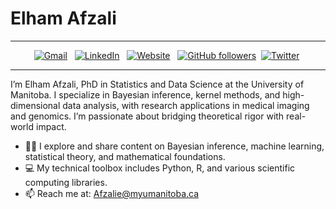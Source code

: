 # Elham Afzali

<!--📍 Canada | 🌐 [My Website](https://elhamafzali.github.io) | 📧 Afzalie@myumanitoba.ca -->

---


<div align="center">

[![Gmail](https://img.shields.io/badge/Gmail-D14836?style=flat&logo=gmail&logoColor=white)](mailto:Elie.Afzali@gmail.com)&nbsp;&nbsp;
[![LinkedIn](https://img.shields.io/badge/LinkedIn-0077B5?style=flat&logo=linkedin&logoColor=white)](https://linkedin.com/in/elhamafzali)&nbsp;&nbsp;
[![Website](https://img.shields.io/badge/Website-000?style=flat&logo=google-chrome&logoColor=white)](https://elhamafzali.github.io)&nbsp;&nbsp;
[![GitHub followers](https://img.shields.io/github/followers/elhamafzali?label=GitHub&style=flat&logo=github)](https://github.com/elhamafzali)&nbsp;
[![Twitter](https://img.shields.io/badge/Twitter-1DA1F2?style=flat&logo=twitter&logoColor=white)](https://twitter.com/elhaamafzali)&nbsp;


</div>



<!--[![Instagram](https://img.shields.io/badge/Instagram-E4405F?style=flat&logo=instagram&logoColor=white)](https://instagram.com/yourprofile)-->
<!--[![Telegram](https://img.shields.io/badge/Telegram-2CA5E0?style=flat&logo=telegram&logoColor=white)](https://t.me/yourchannel)-->
<!--[![YouTube](https://img.shields.io/badge/YouTube-FF0000?style=flat&logo=youtube&logoColor=white)](https://youtube.com/yourchannel)-->

---

I’m Elham Afzali, PhD in Statistics and Data Science at the University of Manitoba. I specialize in Bayesian inference, kernel methods, and high-dimensional data analysis, with research applications in medical imaging and genomics. I’m passionate about bridging theoretical rigor with real-world impact.

- 👩‍💻 I explore and share content on Bayesian inference, machine learning, statistical theory, and mathematical foundations.  
- 💻 My technical toolbox includes Python, R, and various scientific computing libraries.  
- 📫 Reach me at: [Afzalie@myumanitoba.ca](mailto:Afzalie@myumanitoba.ca)


<!--You are welcome to use the [discussions](https://github.com/YOUR_USERNAME/YOUR_REPO/discussions) tab to ask questions, give feedback, or report issues.

---

### 📖 Learning in Progress

Here are some of the courses and books I'm actively studying:

| Title | Type | Progress |
|-------|------|----------|
| *Principles of Mathematical Analysis* (Rudin) | Book | ▓▓▓▓░░░░░░ 40% |
| *Mathematical Logic* | Book | ▓▓▓▓▓░░░░░ 50% |
| *Bayesian Data Analysis* (Gelman) | Book | ▓▓░░░░░░░░ 20% |
| *Andrew Ng's ML Course (Coursera)* | Course | ▓▓▓▓▓▓▓░░░ 70% |


<h3 align="center"></h3>

<p align="left"> <img src="https://komarev.com/ghpvc/?username=elhamafzali&label=Profile%20views&color=0e75b6&style=flat" alt="elhamafzali" /> </p>

<h3 align="left">Connect with me:</h3>
<p align="left">
</p>

<h3 align="left">Languages and Tools:</h3>
<p align="left"> <a href="https://git-scm.com/" target="_blank" rel="noreferrer"> <img src="https://www.vectorlogo.zone/logos/git-scm/git-scm-icon.svg" alt="git" width="40" height="40"/> </a> <a href="https://www.linux.org/" target="_blank" rel="noreferrer"> <img src="https://raw.githubusercontent.com/devicons/devicon/master/icons/linux/linux-original.svg" alt="linux" width="40" height="40"/> </a> <a href="https://pandas.pydata.org/" target="_blank" rel="noreferrer"> <img src="https://raw.githubusercontent.com/devicons/devicon/2ae2a900d2f041da66e950e4d48052658d850630/icons/pandas/pandas-original.svg" alt="pandas" width="40" height="40"/> </a> <a href="https://www.postgresql.org" target="_blank" rel="noreferrer"> <img src="https://raw.githubusercontent.com/devicons/devicon/master/icons/postgresql/postgresql-original-wordmark.svg" alt="postgresql" width="40" height="40"/> </a> <a href="https://www.python.org" target="_blank" rel="noreferrer"> <img src="https://raw.githubusercontent.com/devicons/devicon/master/icons/python/python-original.svg" alt="python" width="40" height="40"/> </a> <a href="https://pytorch.org/" target="_blank" rel="noreferrer"> <img src="https://www.vectorlogo.zone/logos/pytorch/pytorch-icon.svg" alt="pytorch" width="40" height="40"/> </a> <a href="https://scikit-learn.org/" target="_blank" rel="noreferrer"> <img src="https://upload.wikimedia.org/wikipedia/commons/0/05/Scikit_learn_logo_small.svg" alt="scikit_learn" width="40" height="40"/> </a> <a href="https://seaborn.pydata.org/" target="_blank" rel="noreferrer"> <img src="https://seaborn.pydata.org/_images/logo-mark-lightbg.svg" alt="seaborn" width="40" height="40"/> </a> <a href="https://www.tensorflow.org" target="_blank" rel="noreferrer"> <img src="https://www.vectorlogo.zone/logos/tensorflow/tensorflow-icon.svg" alt="tensorflow" width="40" height="40"/> </a> </p>

<p><img align="center" src="https://github-readme-stats.vercel.app/api/top-langs?username=elhamafzali&show_icons=true&locale=en&layout=compact" alt="elhamafzali" /></p>


